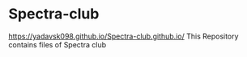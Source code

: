 # Spectra-club
https://yadavsk098.github.io/Spectra-club.github.io/
This Repository contains files of Spectra club
